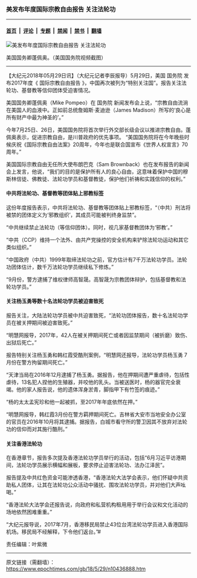 ### 美发布年度国际宗教自由报告 关注法轮功

---

#### [首页](../../../..?n10436888) &nbsp;|&nbsp; [评论](../../../../../epoch-comment?n10436888) &nbsp;|&nbsp; [专题](../../../../../epoch-special?n10436888) &nbsp;|&nbsp; [禁闻](../../../../../epoch-news?n10436888) &nbsp;|&nbsp; [禁书](../../../../../books?n10436888) &nbsp;|&nbsp; [翻墙](https://github.com/gfw-breaker/nogfw/blob/master/README.md?n10436888)


<div><img alt="美发布年度国际宗教自由报告 关注法轮功" class="attachment-djy_600_400 size-djy_600_400 wp-post-image" src="https://i.epochtimes.com/assets/uploads/2018/05/Screen-Shot-2018-05-29-at-7.45.50-PM.png"/>
<div class="caption">
 <p>
  美国国务卿蓬佩奥。（美国国务院视频截图）
 </p>
</div></div><hr/><div class="post_content" id="artbody" itemprop="articleBody">
 <!-- article content begin -->
 <p>
  【大纪元2018年05月29日讯】（大纪元记者李辰报导）5月29日，美国
  <ok href="https://www.epochtimes.com/gb/tag/%E5%9B%BD%E5%8A%A1%E9%99%A2.html">
   国务院
  </ok>
  发布2017年度《
  <ok href="https://www.epochtimes.com/gb/tag/%E5%9B%BD%E9%99%85%E5%AE%97%E6%95%99%E8%87%AA%E7%94%B1%E6%8A%A5%E5%91%8A.html">
   国际宗教自由报告
  </ok>
  》，中国再次被列为“特别关注国”。报告关注法轮功、基督教等信仰团体受迫害情况。
 </p>
 <p>
  美国国务卿蓬佩奥（Mike Pompeo）在
  <ok href="https://www.epochtimes.com/gb/tag/%E5%9B%BD%E5%8A%A1%E9%99%A2.html">
   国务院
  </ok>
  新闻发布会上说，“宗教自由流淌在美国人的血液中。正如前总统詹姆斯‧麦迪逊（James Madison）所写的‘良心是所有财产中最为神圣的’。”
 </p>
 <p>
  今年7月25日、26日，美国国务院将首次举行外交部长级会议以推进宗教自由。蓬佩奥表示，促进宗教自由，是川普政府的优先事项。 “美国国务院将在今年晚些时候庆祝《国际宗教自由法案》20周年，今年也是联合国宣布《世界人权宣言》70周年。”
 </p>
 <p>
  美国国际宗教自由无任所大使布朗巴克（Sam Brownback）也在发布报告的新闻会上发言，他说，“我们的目的是保护所有人的良心自由，这意味着保护中国的穆斯林信徒、佛教徒、法轮功学员和基督教徒，保护他们祈祷和实践信仰的权利。”
 </p>
 <h4>
  中共将法轮功、基督教等团体贴上邪教标签
 </h4>
 <p>
  这份年度报告表示，中共将法轮功、基督教等团体贴上邪教标签，“（中共）刑法将被禁的团体定义为‘邪教组织’，其成员可能被判终身监禁”。
 </p>
 <p>
  “中共继续禁止法轮功（等信仰团体）。同时，视几家基督教团体为‘邪教’。”
 </p>
 <p>
  “中共（CCP）维持一个法外、由共产党操控的安全机构来铲除法轮功运动和其它类似组织。”
 </p>
 <p>
  “中国政府（中共）1999年取缔法轮功之前，官方估计有7千万法轮功学员。法轮功团体估计，数千万法轮功学员继续私下修炼。”
 </p>
 <p>
  “9月份，警方逮捕了维权律师高智晟。高智晟为宗教团体辩护，包括基督教和法轮功学员。”
 </p>
 <h4>
  关注杨玉勇等数十名法轮功学员被迫害致死
 </h4>
 <p>
  报告关注，大陆法轮功学员被中共迫害致死，“法轮功团体报告，数十名法轮功学员在被关押期间被迫害致死。”
 </p>
 <p>
  “明慧网报导，2017年，42人在被关押期间死亡或者因监禁期间（被折磨）致伤、出狱后死亡。”
 </p>
 <p>
  报告特别关注杨玉勇和韩红霞受酷刑案例，“明慧网还报导，法轮功学员杨玉勇 7月份在警方拘留期间死亡。”
 </p>
 <p>
  “天津当局在2016年12月逮捕了杨玉勇。据报告，他在押期间遭严重虐待，包括性虐待，13名犯人捏他的生殖器，并咬他的乳头。当被送医时，杨的器官完全衰竭。他的家人报告说，他的遗体浑身淤青，脚指甲下有竹签的痕迹。”
 </p>
 <p>
  “杨的太太孟宪珍和他一起被抓，至2017年年底依然在押。”
 </p>
 <p>
  “明慧网报导，韩红霞3月份在警方羁押期间死亡。吉林省大安市当地安全办公室的官员在2016年10月将其逮捕。据报告，白城市看守所的警卫因其不放弃对法轮功的信仰而对其施行酷刑。”
 </p>
 <h4>
  关注香港法轮功
 </h4>
 <p>
  在香港章节，报告多次提及香港法轮功学员举行的活动，包括“6月习近平访港期间，法轮功学员展示横幅和展板，要求停止迫害法轮功、法办江泽民”。
 </p>
 <p>
  报告提及中共红色资金可能渗透香港，“香港法轮大法学会表示，他们怀疑中共资助私人团体，让其在法轮功公众活动中骚扰、围攻法轮功学员，并对他们大声吆喝。”
 </p>
 <p>
  “香港法轮大法学会还报告说，向政府和私营机构租用用于举行会议和文化活动的场地依然困难重重。”
 </p>
 <p>
  “大纪元报导说，2017年7月，香港移民局禁止43位台湾法轮功学员进入香港国际机场。移民局不经解释，下令他们返台。”#
 </p>
 <p>
  责任编辑：叶紫微
 </p>
 <!-- article content end -->
 <div id="below_article_ad">
 </div>
</div>


---

原文链接（需翻墙）：https://www.epochtimes.com/gb/18/5/29/n10436888.htm